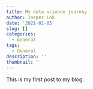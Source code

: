 ```yaml
---
title: My data science journey
author: Jasper Lok
date: '2021-01-05'
slug: []
categories:
  - General
tags:
  - General
description: ''
thumbnail: ''
---
```


This is my first post to my blog.



